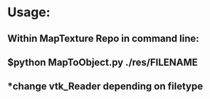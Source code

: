 # Usage:

## Within MapTexture Repo in command line:

## $python MapToObject.py ./res/FILENAME

## *change vtk_Reader depending on filetype